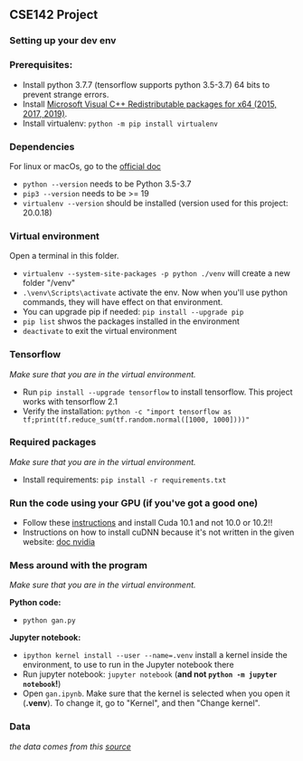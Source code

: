 ## CSE142 Project

### Setting up your dev env

### Prerequisites:
- Install python 3.7.7 (tensorflow supports python 3.5-3.7) 64 bits to prevent strange errors.
- Install [Microsoft Visual C++ Redistributable packages for x64 (2015, 2017, 2019)](https://aka.ms/vs/16/release/vc_redist.x64.exe).
- Install virtualenv: `python -m pip install virtualenv`


### Dependencies
For linux or macOs, go to the [official doc](https://www.tensorflow.org/install/pip#2-create-a-virtual-environment-recommended)
- `python --version` needs to be Python 3.5-3.7
- `pip3 --version` needs to be >= 19
- `virtualenv --version` should be installed (version used for this project: 20.0.18)

### Virtual environment
Open a terminal in this folder.
- `virtualenv --system-site-packages -p python ./venv` will create a new folder "/venv"
- `.\venv\Scripts\activate` activate the env. Now when you'll use python commands, they will have effect on that environment.
- You can upgrade pip if needed: `pip install --upgrade pip`
- `pip list` shwos the packages installed in the environment
- `deactivate` to exit the virtual environment

### Tensorflow
*Make sure that you are in the virtual environment.*
- Run `pip install --upgrade tensorflow` to install tensorflow. This project works with tensorflow 2.1
- Verify the installation: `python -c "import tensorflow as tf;print(tf.reduce_sum(tf.random.normal([1000, 1000])))"`

### Required packages
*Make sure that you are in the virtual environment.*

- Install requirements: `pip install -r requirements.txt`

### Run the code using your GPU (if you've got a good one)

- Follow these [instructions](https://www.tensorflow.org/install/gpu) and install Cuda 10.1 and not 10.0 or 10.2!!
- Instructions on how to install cuDNN because it's not written in the given
website: [doc nvidia](https://docs.nvidia.com/deeplearning/sdk/cudnn-install/index.html)

### Mess around with the program
*Make sure that you are in the virtual environment.*

**Python code:**
- `python gan.py`

**Jupyter notebook:**
- `ipython kernel install --user --name=.venv` install a kernel inside the environment, to use to run in the Jupyter notebook there
- Run jupyter notebook: `jupyter notebook` (**and not `python -m jupyter notebook`!**)
- Open `gan.ipynb`. Make sure that the kernel is selected when you open it (**.venv**). To change it, go to "Kernel", and then "Change kernel".

### Data

*the data comes from this [source](http://yann.lecun.com/exdb/mnist/)*